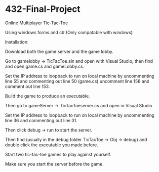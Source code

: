 # 432-Final-Project

Online Multiplayer Tic-Tac-Toe

Using windows forms and c# (Only compatable with windows)

Installation:


Download both the game server and the game lobby.

Go to gamelobby -> TicTacToe.sln and open with Visual Studio, then find and open game.cs and gameLobby.cs.

Set the IP address to loopback to run on local machine by uncommenting line 55 and commenting out line 50 (game.cs) uncomment line 158 and comment out line 153.

Build the game to produce an executable.

Then go to gameServer -> TicTacToeserver.cs and open in Visual Studio.

Set the IP address to loopback to run on local machine by uncommenting line 36 and commenting out line 31.

Then click debug -> run to start the server.

Then find (usually in the debug folder TicTacToe -> Obj -> debug) and double click the executable you made before.

Start two tic-tac-toe games to play against yourself.

Make sure you start the server before the game.
